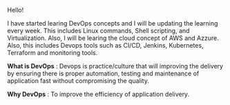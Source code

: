 Hello!

I have started learing DevOps concepts and I will be updating the learning every week. This includes Linux commands, Shell scripting, and Virtualization. Also, I will be learing the cloud concept of AWS and Azzure. Also, this includes Devops tools such as CI/CD, Jenkins, Kubernetes, Terraform and monitoring tools.

**What is DevOps** : Devops is practice/culture that will improving the delivery by ensuring there is proper automation, testing and maintenance of application fast without compromising the quality.

**Why DevOps** : To improve the efficiency of application delivery.


